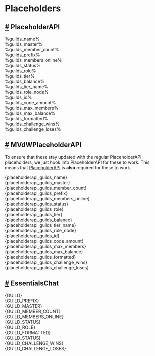 # Placeholders

## [\#]() PlaceholderAPI <a id="placeholderapi"></a>

%guilds\_name%  
%guilds\_master%  
%guilds\_member\_count%  
%guilds\_prefix%  
%guilds\_members\_online%  
%guilds\_status%  
%guilds\_role%  
%guilds\_tier%  
%guilds\_balance%  
%guilds\_tier\_name%  
%guilds\_role\_node%  
%guilds\_id%  
%guilds\_code\_amount%  
%guilds\_max\_members%  
%guilds\_max\_balance%  
%guilds\_formatted%  
%guilds\_challenge\_wins%  
%guilds\_challenge\_loses%

## [\#]() MVdWPlaceholderAPI <a id="mvdwplaceholderapi"></a>

To ensure that these stay updated with the regular PlaceholderAPI placeholders, we just hook into PlaceholderAPI for these to work. This means that [PlaceholderAPI](http://spigotmc.org/resources/6245/) is **also** required for these to work.

{placeholderapi\_guilds\_name}  
{placeholderapi\_guilds\_master}  
{placeholderapi\_guilds\_member\_count}  
{placeholderapi\_guilds\_prefix}  
{placeholderapi\_guilds\_members\_online}  
{placeholderapi\_guilds\_status}  
{placeholderapi\_guilds\_role}  
{placeholderapi\_guilds\_tier}  
{placeholderapi\_guilds\_balance}  
{placeholderapi\_guilds\_tier\_name}  
{placeholderapi\_guilds\_role\_node}  
{placeholderapi\_guilds\_id}  
{placeholderapi\_guilds\_code\_amount}  
{placeholderapi\_guilds\_max\_members}  
{placeholderapi\_guilds\_max\_balance}  
{placeholderapi\_guilds\_formatted}  
{placeholderapi\_guilds\_challenge\_wins}  
{placeholderapi\_guilds\_challenge\_loses}  


## [\#]() EssentialsChat <a id="essentialschat"></a>

{GUILD}  
{GUILD\_PREFIX}  
{GUILD\_MASTER}  
{GUILD\_MEMBER\_COUNT}  
{GUILD\_MEMBERS\_ONLINE}  
{GUILD\_STATUS}  
{GUILD\_ROLE}  
{GUILD\_FORMATTED}  
{GUILD\_STATUS}  
{GUILD\_CHALLENGE\_WINS}  
{GUILD\_CHALLENGE\_LOSES}




